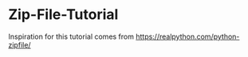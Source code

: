 # Zip-File-Tutorial

Inspiration for this tutorial comes from https://realpython.com/python-zipfile/
